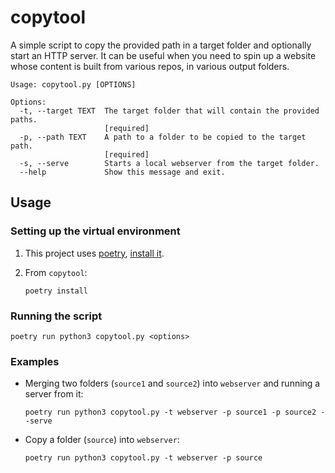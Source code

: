 # copytool

A simple script to copy the provided path in a target folder and optionally start an HTTP server.
It can be useful when you need to spin up a website whose content is built from various repos, in various output
folders.

```console
Usage: copytool.py [OPTIONS]

Options:
  -t, --target TEXT  The target folder that will contain the provided paths.
                     [required]
  -p, --path TEXT    A path to a folder to be copied to the target path.
                     [required]
  -s, --serve        Starts a local webserver from the target folder.
  --help             Show this message and exit.
```

## Usage

### Setting up the virtual environment

1. This project uses [poetry](https://github.com/sdispater/poetry),
   [install it](https://poetry.eustace.io/docs/#installation).
1. From `copytool`:

   ```console
   poetry install
   ```

### Running the script

```console
poetry run python3 copytool.py <options>
```

### Examples

- Merging two folders (`source1` and `source2`) into `webserver` and running a server from it:

  ```console
  poetry run python3 copytool.py -t webserver -p source1 -p source2 --serve
  ```

- Copy a folder (`source`) into `webserver`:

  ```console
  poetry run python3 copytool.py -t webserver -p source
  ```
